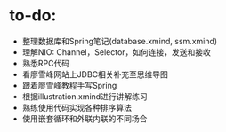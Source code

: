 ﻿# to-do:

- 整理数据库和Spring笔记(database.xmind, ssm.xmind)
- 理解NIO: Channel，Selector，如何连接，发送和接收
- 熟悉RPC代码
- 看廖雪峰网站上JDBC相关补充至思维导图
- 跟着廖雪峰教程手写Spring
- 根据illustration.xmind进行讲解练习
- 熟练使用代码实现各种排序算法
- 使用嵌套循环和外联内联的不同场合


